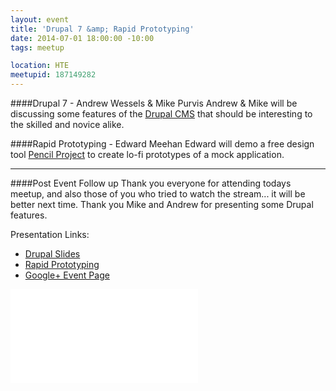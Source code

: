 ```yaml
---
layout: event
title: 'Drupal 7 &amp; Rapid Prototyping'
date: 2014-07-01 18:00:00 -10:00
tags: meetup

location: HTE
meetupid: 187149282
---
```


####Drupal 7 - Andrew Wessels & Mike Purvis 
Andrew & Mike will be discussing some features of the [Drupal CMS](https://www.drupal.org/) that should be interesting to the skilled and novice alike. 

####Rapid Prototyping - Edward Meehan 
Edward will demo a free design tool [Pencil Project](http://pencil.evolus.vn/) to create lo-fi prototypes of a mock application.

---

####Post Event Follow up
Thank you everyone for attending todays meetup, and also those of you who tried to watch the stream... it will be better next time. Thank you Mike and Andrew for presenting some Drupal features.

Presentation Links:

* [Drupal Slides](http://www.slideshare.net/EdwardMeehan/drupal-presentation-38188482)
* [Rapid Prototyping](http://www.slideshare.net/EdwardMeehan/rapid-prototype-demo-36540590)
* [Google+ Event Page](https://plus.google.com/events/chla41gpjeljjk5d5pmoqsb01gg)

<div class="embed-responsive embed-responsive-16by9">
  <iframe class="embed-responsive-item" src="//www.youtube.com/embed/wnTFJeIX1co?list=UUykBSD24KQQ1ocNbrHhirzQ" frameborder="0" allowfullscreen></iframe>
</div>


